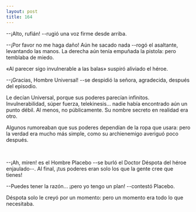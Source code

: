 ```yaml
---
layout: post
title: 164
---
```


--¡Alto, rufián! --rugió una voz firme desde arriba.

--¡Por favor no me haga daño! Aún he sacado nada --rogó el asaltante, levantando las manos. La derecha aún tenía empuñada la pistola: pero temblaba de miedo.

«Al parecer sigo invulnerable a las balas» suspiró aliviado el héroe.

--¡Gracias, Hombre Universal! --se despidió la señora, agradecida, después del episodio.

Le decían Universal, porque sus poderes parecían infinitos. Invulnerabilidad, súper fuerza, telekinesis... nadie había encontrado aún un punto débil. Al menos, no públicamente. Su nombre secreto en realidad era otro.

Algunos rumoreaban que sus poderes dependían de la ropa que usara: pero la verdad era mucho más simple, como su archienemigo averiguó poco después.

                 

--¡Ah, miren! es el Hombre Placebo --se burló el Doctor Déspota del héroe enjaulado--. Al final, ¡tus poderes eran solo los que la gente cree que tienes!

--Puedes tener la razón... ¡pero yo tengo un plan! --contestó Placebo.

Déspota solo le creyó por un momento: pero un momento era todo lo que necesitaba.
